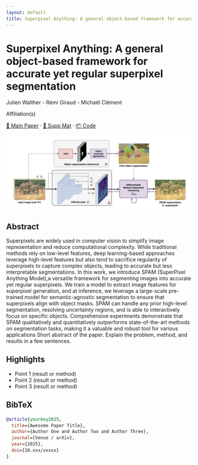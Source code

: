 ```yaml
---
layout: default
title: Superpixel Anything: A general object-based framework for accurate yet regular superpixel segmentation
---
```


# Superpixel Anything: A general object-based framework for accurate yet regular superpixel segmentation

Julien Walther - Rémi Giraud - Michaël Clément

Affiliation(s)

[📄 Main Paper](assets/main_paper.pdf) · [📄 Supp Mat](assets/supp_mat.pdf) · [📦 Code](https://github.com/waldo-j/spam)

![Teaser image](assets/picture_method.png)

## Abstract

Superpixels are widely used in computer vision to simplify image representation and reduce computational complexity. While traditional methods rely on low-level features, deep learning-based approaches leverage high-level features but also tend to sacrifice regularity of superpixels to capture complex objects, leading to accurate but less interpretable segmentations. In this work, we introduce SPAM (SuperPixel Anything Model),a versatile framework for segmenting images into accurate yet regular superpixels. We train a model to extract image features for superpixel generation, and at inference, we leverage a large-scale pre-trained model for semantic-agnostic segmentation to ensure that superpixels align with object masks. SPAM can handle any prior high-level segmentation, resolving uncertainty regions, and is able to interactively focus on specific objects. Comprehensive experiments demonstrate that SPAM qualitatively and quantitatively outperforms state-of-the-art methods on segmentation tasks, making it a valuable and robust tool for various applications Short abstract of the paper. Explain the problem, method, and results in a few sentences.

## Highlights

- Point 1 (result or method)
- Point 2 (result or method)
- Point 3 (result or method)

## BibTeX

```bibtex
@article{yourkey2025,
  title={Awesome Paper Title},
  author={Author One and Author Two and Author Three},
  journal={Venue / arXiv},
  year={2025},
  doi={10.xxx/xxxxx}
}
```
